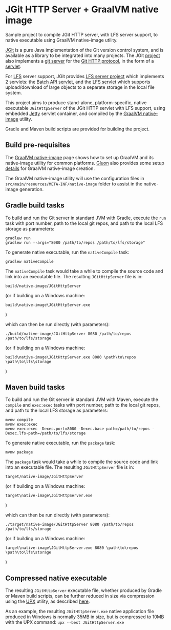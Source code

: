 # JGit HTTP Server + GraalVM native image

Sample project to compile JGit HTTP server, with LFS server support, to native executable
using GraalVM native-image utility.

[JGit](http://www.eclipse.org/jgit/) is a pure Java implementation of the Git version control system,
and is available as a library to be integrated into many projects.
The JGit [project](https://git.eclipse.org/c/jgit/jgit.git/tree/) also implements a
[git server](https://git.eclipse.org/c/jgit/jgit.git/tree/org.eclipse.jgit.http.server)
for the
[Git HTTP protocol](https://github.com/git/git/blob/master/Documentation/technical/http-protocol.txt),
in the form of a
[servlet](https://git.eclipse.org/c/jgit/jgit.git/tree/org.eclipse.jgit.http.server/src/org/eclipse/jgit/http/server/GitServlet.java).

For [LFS](https://github.com/git-lfs/git-lfs/tree/main/docs/api) server support, JGit provides
[LFS server project](https://git.eclipse.org/c/jgit/jgit.git/tree/org.eclipse.jgit.lfs.server)
which implements 2 servlets: the
[Batch API servlet](https://git.eclipse.org/c/jgit/jgit.git/tree/org.eclipse.jgit.lfs.server/src/org/eclipse/jgit/lfs/server/LfsProtocolServlet.java),
and the
[LFS servlet](https://git.eclipse.org/c/jgit/jgit.git/tree/org.eclipse.jgit.lfs.server/src/org/eclipse/jgit/lfs/server/fs/FileLfsServlet.java)
which supports upload/download of large objects to a separate storage in the local file system.

This project aims to produce stand-alone, platform-specific, native executable `JGitHttpServer` of the
JGit HTTP servlet with LFS support, using embedded [Jetty](https://github.com/eclipse/jetty.project)
servlet container, and compiled by the
[GraalVM native-image](https://www.graalvm.org/reference-manual/native-image) utility.

Gradle and Maven build scripts are provided for building the project.

## Build pre-requisites

The [GraalVM native-image](https://www.graalvm.org/reference-manual/native-image) page
shows how to set up GraalVM and its native-image utility for common platforms.
[Gluon](https://gluonhq.com/) also provides some setup [details](https://docs.gluonhq.com/#_platforms)
for GraalVM native-image creation.

The GraalVM native-image utility will use the configuration files in
`src/main/resources/META-INF/native-image` folder to assist in the native-image generation.

## Gradle build tasks

To build and run the Git server in standard JVM with Gradle, execute the `run` task with
port number, path to the local git repos, and path to the local LFS storage as parameters:

	gradlew run
	gradlew run --args="8080 /path/to/repos /path/to/lfs/storage"

To generate native executable, run the `nativeCompile` task:

	gradlew nativeCompile

The `nativeCompile` task would take a while to compile the source code and link into an executable file.
The resulting `JGitHttpServer` file is in:

	build/native-image/JGitHttpServer

(or if building on a Windows machine:

	build\native-image\JGitHttpServer.exe

)

which can then be run directly (with parameters):

	./build/native-image/JGitHttpServer 8080 /path/to/repos /path/to/lfs/storage

(or if building on a Windows machine:

	build\native-image\JGitHttpServer.exe 8080 \path\to\repos \path\to\lfs\storage

)

## Maven build tasks

To build and run the Git server in standard JVM with Maven, execute the `compile` and `exec:exec`
tasks with port number, path to the local git repos, and path to the local LFS storage as parameters:

	mvnw compile
	mvnw exec:exec
	mvnw exec:exec -Dexec.port=8080 -Dexec.base-path=/path/to/repos -Dexec.lfs-path=/path/to/lfs/storage

To generate native executable, run the `package` task:

	mvnw package

The `package` task would take a while to compile the source code and link into an executable file.
The resulting `JGitHttpServer` file is in:

	target/native-image/JGitHttpServer

(or if building on a Windows machine:

	target\native-image\JGitHttpServer.exe

)

which can then be run directly (with parameters):

	./target/native-image/JGitHttpServer 8080 /path/to/repos /path/to/lfs/storage

(or if building on a Windows machine:

	target\native-image\JGitHttpServer.exe 8080 \path\to\repos \path\to\lfs\storage

)

## Compressed native executable

The resulting `JGitHttpServer` executable file, whether produced by Gradle or Maven build scripts,
can be further reduced in size via compression using the [UPX](https://upx.github.io) utility,
as described [here](https://medium.com/graalvm/compressed-graalvm-native-images-4d233766a214).

As an example, the resulting `JGitHttpServer.exe` native application file produced in Windows
is normally 35MB in size, but is compressed to 10MB with the UPX command: `upx --best JGitHttpServer.exe`

